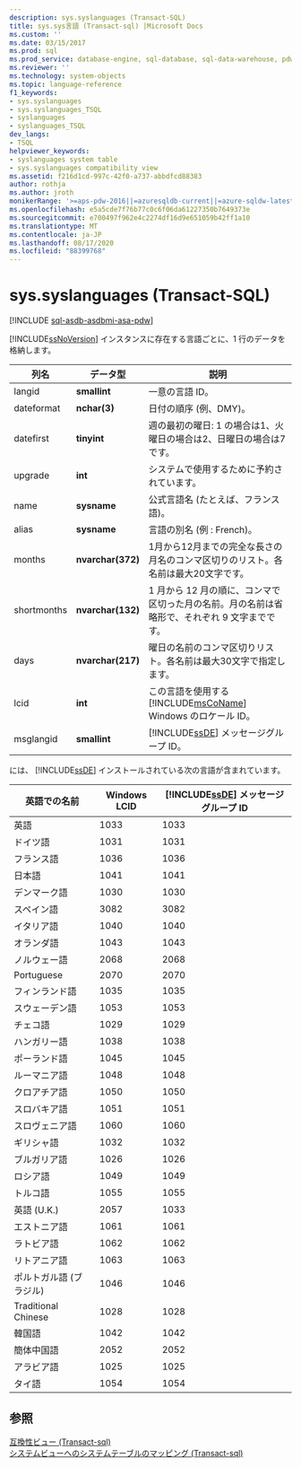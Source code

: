 ```yaml
---
description: sys.syslanguages (Transact-SQL)
title: sys.sys言語 (Transact-sql) |Microsoft Docs
ms.custom: ''
ms.date: 03/15/2017
ms.prod: sql
ms.prod_service: database-engine, sql-database, sql-data-warehouse, pdw
ms.reviewer: ''
ms.technology: system-objects
ms.topic: language-reference
f1_keywords:
- sys.syslanguages
- sys.syslanguages_TSQL
- syslanguages
- syslanguages_TSQL
dev_langs:
- TSQL
helpviewer_keywords:
- syslanguages system table
- sys.syslanguages compatibility view
ms.assetid: f216d1cd-997c-42f0-a737-abbdfcd88383
author: rothja
ms.author: jroth
monikerRange: '>=aps-pdw-2016||=azuresqldb-current||=azure-sqldw-latest||>=sql-server-2016||=sqlallproducts-allversions||>=sql-server-linux-2017||=azuresqldb-mi-current'
ms.openlocfilehash: e5a5cde7f76b77c0c6f06da61227350b7649373e
ms.sourcegitcommit: e700497f962e4c2274df16d9e651059b42ff1a10
ms.translationtype: MT
ms.contentlocale: ja-JP
ms.lasthandoff: 08/17/2020
ms.locfileid: "88399768"
---
```

# <a name="syssyslanguages-transact-sql"></a>sys.syslanguages (Transact-SQL)
[!INCLUDE [sql-asdb-asdbmi-asa-pdw](../../includes/applies-to-version/sql-asdb-asdbmi-asa-pdw.md)]

  [!INCLUDE[ssNoVersion](../../includes/ssnoversion-md.md)] インスタンスに存在する言語ごとに、1 行のデータを格納します。  
  
|列名|データ型|説明|  
|-----------------|---------------|-----------------|  
|langid|**smallint**|一意の言語 ID。|  
|dateformat|**nchar(3)**|日付の順序 (例、DMY)。|  
|datefirst|**tinyint**|週の最初の曜日: 1 の場合は1、火曜日の場合は2、日曜日の場合は7です。|  
|upgrade|**int**|システムで使用するために予約されています。|  
|name|**sysname**|公式言語名 (たとえば、フランス語)。|  
|alias|**sysname**|言語の別名 (例 : French)。|  
|months|**nvarchar(372)**|1月から12月までの完全な長さの月名のコンマ区切りのリスト。各名前は最大20文字です。|  
|shortmonths|**nvarchar(132)**|1 月から 12 月の順に、コンマで区切った月の名前。月の名前は省略形で、それぞれ 9 文字までです。|  
|days|**nvarchar(217)**|曜日の名前のコンマ区切りリスト。各名前は最大30文字で指定します。|  
|lcid|**int**|この言語を使用する [!INCLUDE[msCoName](../../includes/msconame-md.md)] Windows のロケール ID。|  
|msglangid|**smallint**|[!INCLUDE[ssDE](../../includes/ssde-md.md)] メッセージグループ ID。|  
  
 には、 [!INCLUDE[ssDE](../../includes/ssde-md.md)] インストールされている次の言語が含まれています。  
  
|英語での名前|Windows LCID|[!INCLUDE[ssDE](../../includes/ssde-md.md)] メッセージ グループ ID|  
|---------------------|------------------|-----------------------------------------|  
|英語|1033|1033|  
|ドイツ語|1031|1031|  
|フランス語|1036|1036|  
|日本語|1041|1041|  
|デンマーク語|1030|1030|  
|スペイン語|3082|3082|  
|イタリア語|1040|1040|  
|オランダ語|1043|1043|  
|ノルウェー語|2068|2068|  
|Portuguese|2070|2070|  
|フィンランド語|1035|1035|  
|スウェーデン語|1053|1053|  
|チェコ語|1029|1029|  
|ハンガリー語|1038|1038|  
|ポーランド語|1045|1045|  
|ルーマニア語|1048|1048|  
|クロアチア語|1050|1050|  
|スロバキア語|1051|1051|  
|スロヴェニア語|1060|1060|  
|ギリシャ語|1032|1032|  
|ブルガリア語|1026|1026|  
|ロシア語|1049|1049|  
|トルコ語|1055|1055|  
|英語 (U.K.)|2057|1033|  
|エストニア語|1061|1061|  
|ラトビア語|1062|1062|  
|リトアニア語|1063|1063|  
|ポルトガル語 (ブラジル)|1046|1046|  
|Traditional Chinese|1028|1028|  
|韓国語|1042|1042|  
|簡体中国語|2052|2052|  
|アラビア語|1025|1025|  
|タイ語|1054|1054|  
  
## <a name="see-also"></a>参照  
 [互換性ビュー &#40;Transact-sql&#41;](~/relational-databases/system-compatibility-views/system-compatibility-views-transact-sql.md)   
 [システムビューへのシステムテーブルのマッピング &#40;Transact-sql&#41;](../../relational-databases/system-tables/mapping-system-tables-to-system-views-transact-sql.md)  
  
  
